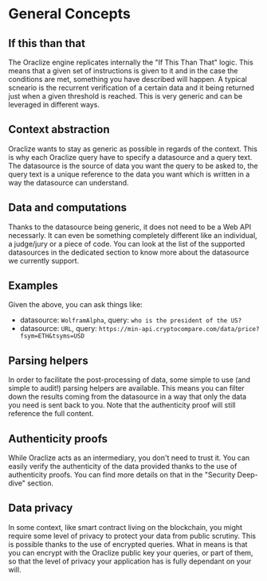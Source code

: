 # General Concepts

## If this than that

The Oraclize engine replicates internally the "If This Than That" logic. This means that a given set of instructions is given to it and in the case the conditions are met, something you have described will happen. A typical scneario is the recurrent verification of a certain data and it being returned just when a given threshold is reached. This is very generic and can be leveraged in different ways.

## Context abstraction

Oraclize wants to stay as generic as possible in regards of the context. This is why each Oraclize query have to specify a datasource and a query text. The datasource is the source of data you want the query to be asked to, the query text is a unique reference to the data you want which is written in a way the datasource can understand. 

## Data and computations

Thanks to the datasource being generic, it does not need to be a Web API necessarly. It can even be something completely different like an individual, a judge/jury or a piece of code. You can look at the list of the supported datasources in the dedicated section to know more about the datasource we currently support.

## Examples

Given the above, you can ask things like:

* datasource: `WolframAlpha`, query: `who is the president of the US?`
* datasource: `URL`, query: `https://min-api.cryptocompare.com/data/price?fsym=ETH&tsyms=USD` 


## Parsing helpers

In order to facilitate the post-processing of data, some simple to use (and simple to audit!) parsing helpers are available. This means you can filter down the results coming from the datasource in a way that only the data you need is sent back to you. Note that the authenticity proof will still reference the full content.

## Authenticity proofs

While Oraclize acts as an intermediary, you don't need to trust it. You can easily verify the authenticity of the data provided thanks to the use of authenticity proofs. You can find more details on that in the "Security Deep-dive" section.

## Data privacy

In some context, like smart contract living on the blockchain, you might require some level of privacy to protect your data from public scrutiny. This is possible thanks to the use of encrypted queries. What in means is that you can encrypt with the Oraclize public key your queries, or part of them, so that the level of privacy your application has is fully dependant on your will.
